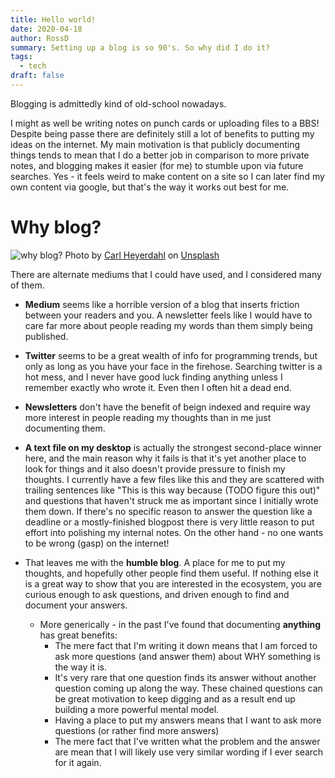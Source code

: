 ```yaml
---
title: Hello world!
date: 2020-04-18
author: RossD
summary: Setting up a blog is so 90's. So why did I do it?
tags:
  - tech
draft: false
---
```

Blogging is admittedly kind of old-school nowadays. 

I might as well be writing notes on punch cards or uploading files to a BBS! Despite being passe there are definitely still a lot of benefits to putting my ideas on the internet. My main motivation is that publicly documenting things tends to mean that I do a better job in comparison to more private notes, and blogging makes it easier (for me) to stumble upon via future searches. Yes - it feels weird to make content on a site so I can later find my own content via google, but that's the way it works out best for me.
<!-- excerpt -->

# Why blog?
![why blog?](https://images.unsplash.com/photo-1483058712412-4245e9b90334?ixlib=rb-1.2.1&ixid=MnwxMjA3fDB8MHxwaG90by1wYWdlfHx8fGVufDB8fHx8&auto=format&fit=crop&w=2100&q=80) Photo by <a href="https://unsplash.com/@carlheyerdahl?utm_source=unsplash&utm_medium=referral&utm_content=creditCopyText">Carl Heyerdahl</a> on <a href="https://unsplash.com/s/photos/blog?utm_source=unsplash&utm_medium=referral&utm_content=creditCopyText">Unsplash</a>
  
There are alternate mediums that I could have used, and I considered many of them.

- **Medium** seems like a horrible version of a blog that inserts friction between your readers and you. A newsletter feels like I would have to care far more about people reading my words than them simply being published. 

- **Twitter** seems to be a great wealth of info for programming trends, but only as long as you have your face in the firehose. Searching twitter is a hot mess, and I never have good luck finding anything unless I remember exactly who wrote it. Even then I often hit a dead end.

- **Newsletters** don't have the benefit of beign indexed and require way more interest in people reading my thoughts than in me just documenting them. 

- **A text file on my desktop** is actually the strongest second-place winner here, and the main reason why it fails is that it's yet another place to look for things and it also doesn't provide pressure to finish my thoughts. I currently have a few files like this and they are scattered with trailing sentences like "This is this way because (TODO figure this out)" and questions that haven't struck me as important since I initially wrote them down. If there's no specific reason to answer the question like a deadline or a mostly-finished blogpost there is very little reason to put effort into polishing my internal notes. On the other hand - no one wants to be wrong (gasp) on the internet! 

- That leaves me with the **humble blog**. A place for me to put my thoughts, and hopefully other people find them useful. If nothing else it is a great way to show that you are interested in the ecosystem, you are curious enough to ask questions, and driven enough to find and document your answers.

     - More generically - in the past I've found that documenting **anything** has great benefits: 
        - The mere fact that I'm writing it down means that I am forced to ask more questions (and answer them) about WHY something is the way it is.
        - It's very rare that one question finds its answer without another question coming up along the way. These chained questions can be great motivation to keep digging and as a result end up building a more powerful mental model.
        - Having a place to put my answers means that I want to ask more questions (or rather find more answers)
        - The mere fact that I've written what the problem and the answer are mean that I will likely use very similar wording if I ever search for it again.
